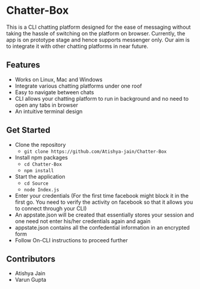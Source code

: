 # Chatter-Box

This is a CLI chatting platform designed for the ease of messaging without taking the hassle of switching on the platform on browser.
Currently, the app is on prototype stage and hence supports messenger only.
Our aim is to integrate it with other chatting platforms in near future.

## Features
- Works on Linux, Mac and Windows
- Integrate various chatting platforms under one roof
- Easy to navigate between chats
- CLI allows your chatting platform to run in background and no need to open any tabs in browser
- An intuitive terminal design

## Get Started
- Clone the repository
  - `git clone https://github.com/Atishya-jain/Chatter-Box`
- Install npm packages
  - `cd Chatter-Box`
  - `npm install`
- Start the application
  - `cd Source`
  - `node Index.js`
- Enter your credentials (For the first time facebook might block it in the first go. You need to verify the activity on facebook so that it allows you to connect through your CLI)
- An appstate.json will be created that essentially stores your session and one need not enter his/her credentials again and again
- appstate.json contains all the confedential information in an encrypted form
- Follow On-CLI instructions to proceed further

## Contributors
* Atishya Jain
* Varun Gupta
